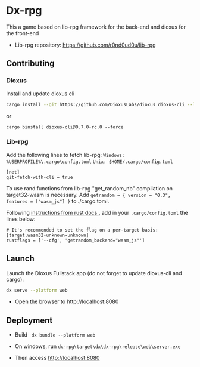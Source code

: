 # Dx-rpg

This a game based on lib-rpg framework for the back-end and dioxus for the front-end

- Lib-rpg repository: https://github.com/r0nd0ud0u/lib-rpg

## Contributing
### Dioxus
Install and update dioxus cli
```bash
cargo install --git https://github.com/DioxusLabs/dioxus dioxus-cli --locked
```

or 

`cargo binstall dioxus-cli@0.7.0-rc.0 --force`

### Lib-rpg
Add the following lines to fetch lib-rpg:
    `Windows: %USERPROFILE%\.cargo\config.toml`
    `Unix: $HOME/.cargo/config.toml`
```
[net]
git-fetch-with-cli = true
```

To use rand functions from lib-rpg "get_random_nb" compilation on target32-wasm is necessary.
Add `getrandom = { version = "0.3", features = ["wasm_js"] }` to ./cargo.toml.

Following [instructions from rust docs.](https://docs.rs/getrandom/#webassembly-support), add in your  `.cargo/config.toml` the lines below:

```
# It's recommended to set the flag on a per-target basis:
[target.wasm32-unknown-unknown]
rustflags = ['--cfg', 'getrandom_backend="wasm_js"']
```


## Launch
Launch the Dioxus Fullstack app (do not forget to update dioxus-cli and cargo):

```bash
dx serve --platform web
```
- Open the browser to http://localhost:8080

## Deployment 

- Build ` dx bundle --platform web`

- On windows, run `dx-rpg\target\dx\dx-rpg\release\web\server.exe`

- Then access [http://localhost:8080](http://localhost:8080)

